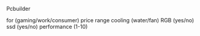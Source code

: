 Pcbuilder

for (gaming/work/consumer)
price range
cooling  (water/fan)
RGB (yes/no)
ssd (yes/no)
performance (1-10)





